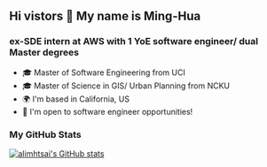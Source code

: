 ## Hi vistors 👋 My name is Ming-Hua
### ex-SDE intern at AWS with 1 YoE software engineer/ dual Master degrees
- 🎓 Master of Software Engineering from UCI
- 🎓 Master of Science in GIS/ Urban Planning from NCKU
- 🌍 I'm based in California, US
- 🌱 I'm open to software engineer opportunities!

### My GitHub Stats
<a href="http://www.github.com/alimhtsai"><img src="https://github-readme-stats.vercel.app/api?username=alimhtsai&show_icons=true&hide=&count_private=true&title_color=0891b2&text_color=ffffff&icon_color=0891b2&bg_color=1c1917&hide_border=true&show_icons=true" alt="alimhtsai's GitHub stats" /></a>
